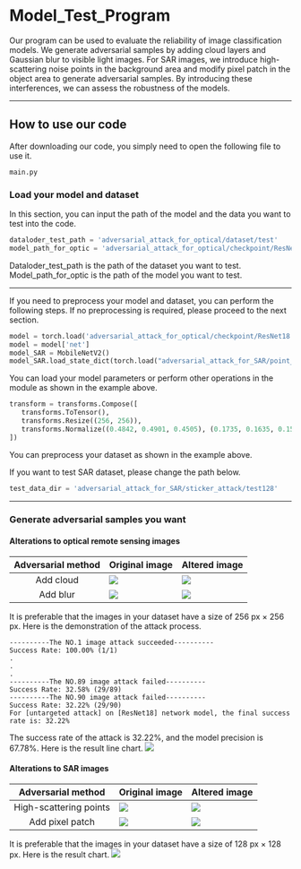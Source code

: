 # Model_Test_Program
   Our program can be used to evaluate the reliability of image classification models. We generate adversarial samples by adding cloud layers and Gaussian blur to visible light images. For SAR images, we introduce high-scattering noise points in the background area and modify pixel patch in the object area to generate adversarial samples. By introducing these interferences, we can assess the robustness of the models.
 
---
## How to use our code

After downloading our code, you simply need to open the following file to use it.

    main.py

### Load your model and dataset

In this section, you can input the path of the model and the data you want to test into the code.
```python
dataloder_test_path = 'adversarial_attack_for_optical/dataset/test'
model_path_for_optic = 'adversarial_attack_for_optical/checkpoint/ResNet18.pth'
```
Dataloder_test_path is the path of the dataset you want to test.
Model_path_for_optic is the path of the model you want to test.

---
If you need to preprocess your model and dataset, you can perform the following steps. If no preprocessing is required, please proceed to the next section.
```python
model = torch.load('adversarial_attack_for_optical/checkpoint/ResNet18.pth')
model = model['net']
model_SAR = MobileNetV2()
model_SAR.load_state_dict(torch.load("adversarial_attack_for_SAR/point_attack/MSTAR_MobileNetV2_0709.model"))
```    
    
You can load your model parameters or perform other operations in the module as shown in the example above.
```python
transform = transforms.Compose([
   transforms.ToTensor(),
   transforms.Resize((256, 256)),
   transforms.Normalize((0.4842, 0.4901, 0.4505), (0.1735, 0.1635, 0.1555))
])
```
You can preprocess your dataset as shown in the example above.

If you want to test SAR dataset, please change the path below.
```python
test_data_dir = 'adversarial_attack_for_SAR/sticker_attack/test128'
```
---
### Generate adversarial samples you want
#### Alterations to optical remote sensing images

Adversarial method  | Original image | Altered image
:-------------: | ------------- | -------------
Add cloud  | ![](https://github.com/Agiraffea/model_test_program/blob/main/result%20example/optical%20result/cloud/golfcourse.12.png) | ![](https://github.com/Agiraffea/model_test_program/blob/main/result%20example/optical%20result/cloud/img1_true_golfcourse_pred_tenniscourt.png)
Add blur  | ![](https://github.com/Agiraffea/model_test_program/blob/main/result%20example/optical%20result/blur/tenniscourt.11.png) | ![](https://github.com/Agiraffea/model_test_program/blob/main/result%20example/optical%20result/blur/img1_true_tenniscourt_pred_baseballdiamond.png)

It is preferable that the images in your dataset have a size of 256 px × 256 px.
Here is the demonstration of the attack process.
```
----------The NO.1 image attack succeeded----------
Success Rate: 100.00% (1/1)
.
.
.
----------The NO.89 image attack failed----------
Success Rate: 32.58% (29/89)
----------The NO.90 image attack failed----------
Success Rate: 32.22% (29/90)
For [untargeted attack] on [ResNet18] network model, the final success rate is: 32.22%
```
The success rate of the attack is 32.22%, and the model precision is 67.78%.
Here is the result line chart.
![](https://github.com/Agiraffea/model_test_program/blob/main/result%20example/result%20picture_optic.png)

#### Alterations to SAR images

Adversarial method  | Original image | Altered image
:-------------: | ------------- | -------------
High-scattering points  | ![](https://github.com/Agiraffea/model_test_program/blob/main/result%20example/SAR%20result/point%20attack/HB14932.jpeg) | ![](https://github.com/Agiraffea/model_test_program/blob/main/result%20example/SAR%20result/point%20attack/HB14932_1.jpeg)
Add pixel patch  | ![](https://github.com/Agiraffea/model_test_program/blob/main/result%20example/SAR%20result/patch%20attack/HB14941.jpeg) | ![](https://github.com/Agiraffea/model_test_program/blob/main/result%20example/SAR%20result/patch%20attack/HB14941_1.jpg)

It is preferable that the images in your dataset have a size of 128 px × 128 px.
Here is the result chart.
![](https://github.com/Agiraffea/model_test_program/blob/main/result%20example/result%20picture_SAR.png)


